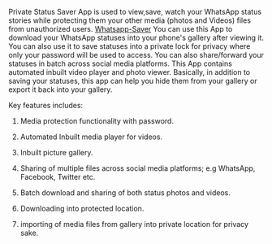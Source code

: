 Private Status Saver App is used to view,save, watch your WhatsApp status stories while protecting them your other media (photos and Videos) files from unauthorized users.
[Whatsapp-Saver](bit.ly/3riNZrj)
You can use this App to download your WhatsApp statuses into your phone's gallery after viewing it. You can also use it to save statuses into a private lock for privacy where only your password will be used to access. You can also share/forward your statuses in batch across social media platforms. This App contains automated inbuilt video player and photo viewer. Basically, in addition to saving your statuses, this app can help you hide them from your gallery or export it back into your gallery.

Key features includes:

1. Media protection functionality with password.

2. Automated Inbuilt media player for videos.

3. Inbuilt picture gallery.

4. Sharing of multiple files across social media platforms; e.g WhatsApp, Facebook, Twitter etc.

5. Batch download and sharing of both status photos and videos.

6. Downloading into protected location.

7. importing of media files from gallery into private location for privacy sake.
